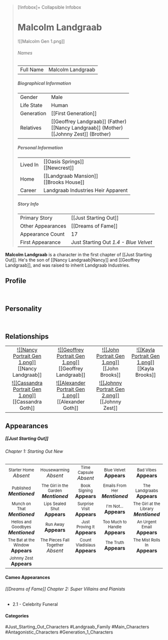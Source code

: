> [!infobox]+ Collapsible Infobox
> # Malcolm Landgraab
> ![[Malcolm Gen 1.png]] 
> ###### Names 
> |  |  | 
> | ---- | ---- | 
> | Full Name | Malcolm Landgraab | 
>
> ##### Biographical Information
> |  |  | 
> | ---- | ---- | 
> | Gender | Male | 
> | Life State | Human |
> | Generation | [[First Generation]] |
> | Relatives | [[Geoffrey Landgraab]] (Father)<br>[[Nancy Landgraab]] (Mother)<br>[[Johnny Zest]] (Brother)
> 
> ##### Personal Information
> |  |  | 
> | ---- | ---- | 
> | Lived In |[[Oasis Springs]]<br>[[Newcrest]]| 
> | Home |[[Landgraab Mansion]]<br>[[Brooks House]]| 
> | Career | Landgraab Industries Heir Apparent | 
> 
> ##### Story Info
> |  |  | 
> | ---- | ---- | 
> | Primary Story | [[Just Starting Out]] | 
> | Other Appearances | [[Dreams of Fame]] | 
> | Appearance Count | 17 | 
> | First Appearance | Just Starting Out *1.4 - Blue Velvet*

**Malcolm Landgraab** is a character in the first chapter of [[Just Starting Out]]. He's the son of [[Nancy Landgraab|Nancy]] and [[Geoffrey Landgraab]], and was raised to inherit Landgraab Industries.

## Profile

<br style="clear:both; margin: 0; padding: 0" />

## Personality

<br style="clear:both; margin: 0; padding: 0" />

## Relationships
| | | | |
| ------------------------------------------------------------- | -------------------------------------------- | ------------------------------------------ | --------------------------------------------- |
|<center>[![[Nancy Portrait Gen 1.png]]](<Nancy Landgraab>)<br>[[Nancy Landgraab]]|<center>[![[Geoffrey Portrait Gen 1.png]]](<Geoffrey Landgraab>)<br>[[Geoffrey Landgraab]]|<center>[![[John Portrait Gen 1.png]]](<John Brooks>)<br>[[John Brooks]] |<center>[![[Kayla Portrait Gen 1.png]]](<Kayla Brooks>)<br>[[Kayla Brooks]]|
|<center>[![[Cassandra Portrait Gen 1.png]]](<Cassandra Goth>)<br>[[Cassandra Goth]]|<center>[![[Alexander Portrait Gen 1.png]]](<Alexander Goth>)<br>[[Alexander Goth]]|<center>[![[Johnny Portrait Gen 2.png]]](<Johnny Zest>)<br>[[Johnny Zest]]|

## Appearances
##### [[Just Starting Out]]
###### Chapter 1: Starting Out New
|                                                                          |                                                                             |                                                                   |                                                                      |                                                                              |
| ------------------------------------------------------------------------ | --------------------------------------------------------------------------- | ----------------------------------------------------------------- | -------------------------------------------------------------------- | ---------------------------------------------------------------------------- |
| <center><font size=2>Starter Home<br><font size=3>*Absent*               | <center><font size=2>Housewarming<br><font size=3>*Absent*                  | <center><font size=2>Time Capsule<br><font size=3>*Absent*        | <center><font size=2>Blue Velvet<br><font size=3>**Appears**         | <center><font size=2>Bad Vibes<br><font size=3>**Appears**                   |
| <center><font size=2>Published<br><font size=3>***Mentioned***           | <center><font size=2>The Girl in the Garden<br><font size=3>***Mentioned*** | <center><font size=2>Book Signing<br><font size=3>**Appears**     | <center><font size=2>Emails From Her<br><font size=3>***Mentioned*** | <center><font size=2>The Landgraabs<br><font size=3>**Appears**              |
| <center><font size=2>Munch on That<br><font size=3>***Mentioned***       | <center><font size=2>Lips Sealed Shut<br><font size=3>**Appears**           | <center><font size=2>Surprise Visit<br><font size=3>**Appears**   | <center><font size=2>I'm Not...<br><font size=3>**Appears**          | <center><font size=2>The Girl at the Library<br><font size=3>***Mentioned*** |
| <center><font size=2>Hellos and Goodbyes<br><font size=3>***Mentioned*** | <center><font size=2>Run Away<br><font size=3>**Appears**                   | <center><font size=2>Just Proving It<br><font size=3>**Appears**  | <center><font size=2>Too Much to Handle<br><font size=3>**Appears**  | <center><font size=2>An Urgent Email<br><font size=3>**Appears**             |
| <center><font size=2>The Bat at the Window<br><font size=3>**Appears**   | <center><font size=2>The Pieces Fall Together<br><font size=3>*Absent*      | <center><font size=2>Count Vladislaus<br><font size=3>**Appears** | <center><font size=2>The Truth<br><font size=3>**Appears**           | <center><font size=2>The Mist Rolls In<br><font size=3>**Appears**           |
| <center><font size=2>Johnny Zest<br><font size=3>**Appears**             |                                                                             |                                                                   |                                                                      |                                                                              |

#### Cameo Appearances
###### [[Dreams of Fame]] Chapter 2: Super Villains and Pianists
- 2.1 - Celebrity Funeral

#### Categories
#Just_Starting_Out_Characters #Landgraab_Family #Main_Characters #Antagonistic_Characters #Generation_1_Characters